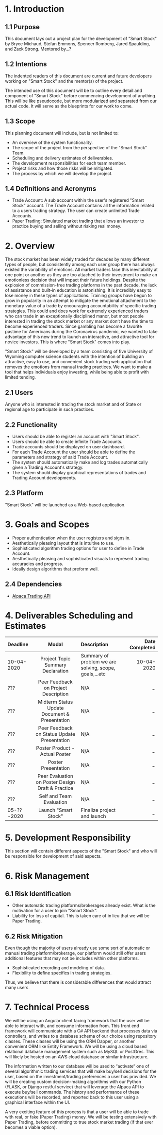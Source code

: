 # 1. Introduction

## 1.1 Purpose
This document lays out a project plan for the development of "Smart Stock" by Bryce Michaud, Stefan Emmons, Spencer Romberg, Jared Spaulding, and Zack Strong. Mentored by...?

## 1.2 Intentions
The indented readers of this document are current and future developers working on "Smart Stock" and the mentor(s) of the project.

The intended use of this document will be to outline every detail and component of "Smart Stock" before commencing development of anything. This will be like pseudocode, but more modularized and separated from our actual code. It will serve as the blueprints for our work to come. 

## 1.3 Scope
This planning document will include, but is not limited to:

- An overview of the system functionality.
- The scope of the project from the perspective of the "Smart Stock" Team.
- Scheduling and delivery estimates of deliverables.
- The development responsibilities for each team member.
- Project risks and how those risks will be mitigated.
- The process by which we will develop the project.

## 1.4 Definitions and Acronyms

- Trade Account: A sub account within the user's registered "Smart Stock" account. The Trade Account contains all the information related to a users trading strategy. The user can create unlimited Trade Accounts.
- Paper Trading: Simulated market trading that allows an investor to practice buying and selling without risking real money.

# 2. Overview
The stock market has been widely traded for decades by many different types of people, but consistently among each user group there has always existed the variability of emotions. All market traders face this inevitability at one point or another as they are too attached to their investment to make an emotionless decision that will impact their future holdings. Despite the explosion of commission-free trading platforms in the past decade, the lack of assistance and built-in education is astonishing. It is incredibly easy to lose money in these types of applications. Training groups have begun to grow in popularity in an attempt to mitigate the emotional attachment to the monetary value of a trade by encouraging accountability of specific trading strategies. This could and does work for extremely experienced traders who can trade in an exceptionally disciplined manor, but most people interested in trading the stock market or any market don’t have the time to become experienced traders. Since gambling has become a favorite pastime for Americans during the Coronavirus pandemic, we wanted to take advantage of this new trend to launch an interactive, and attractive tool for novice investors. This is where "Smart Stock" comes into play. 

"Smart Stock" will be developed by a team consisting of five University of Wyoming computer science students with the intention of building an attractive, easy to use, and convenient stock trading web application that removes the emotions from manual trading practices. We want to make a tool that helps individuals enjoy investing, while being able to profit with limited tending. 

## 2.1 Users
Anyone who is interested in trading the stock market and of State or regional age to participate in such practices.

## 2.2 Functionality

- Users should be able to register an account with "Smart Stock".
- Users should be able to create infinite Trade Accounts.
- Trade accounts should be displayed on user dashboard.
- For each Trade Account the user should be able to define the parameters and strategy of said Trade Account.
- The system should automatically make and log trades automatically given a Trading Account's strategy.
- The system should display graphical representations of trades and Trading Account developments.

## 2.3 Platform
"Smart Stock" will be launched as a Web-based application.

# 3. Goals and Scopes

- Proper authentication when the user registers and signs in.
- Aesthetically pleasing layout that is intuitive to use.
- Sophisticated algorithm trading options for user to define in Trade Account.
- Aesthetically pleasing and sophisticated visuals to represent trading accuracies and progress.
- Ideally design algorithms that preform well.

## 2.4 Dependencies

 - [Alpaca Trading API](https://alpaca.markets)

# 4. Deliverables Scheduling and Estimates

| Deadline | Modal | Description | Date Completed |
| :------- | :---: | :---------- | -------------: |
| 10-04-2020 | Project Topic Summary Declaration | Summary of problem we are solving, scope, goals,...etc | 10-04-2020 |
| ??? | Peer Feedback on Project Description | N/A | ... |
| ??? | Midterm Status Update Document & Presentation | N/A | ... |
| ??? | Peer Feedback on Status Update Presentation | N/A | ... |
| ??? | Poster Product - Actual Poster | N/A | ... |
| ??? | Poster Presentation | N/A | ... |
| ??? | Peer Evaluation on Poster Design Draft & Practice | N/A | ... |
| ??? | Self and Team Evaluation | N/A | ... |
| 05-??-2020 | Launch "Smart Stock" | Finalize project and launch | ... |

# 5. Development Responsibility
This section will contain different aspects of the "Smart Stock" and who will be responsible for development of said aspects.

# 6. Risk Management
## 6.1 Risk Identification

- Other automatic trading platforms/brokerages already exist. What is the motivation for a user to join "Smart Stock".
- Liability for loss of capital. This is taken care of in lieu that we will be Paper Trading. 

## 6.2 Risk Mitigation
Even though the majority of users already use some sort of automatic or manual trading platform/brokerage, our platform would still offer users additional features that may not be includes within other platforms.

- Sophisticated recording and modeling of data.
- Flexibility to define specifics in trading strategies.

Thus, we believe that there is considerable differences that would attract many users.

# 7. Technical Process
We will be using an Angular client facing framework that the user will be able to interact with, and consume information from. This front end framework will communicate with a C# API backend that processes data via controllers, and writes to a database schema of our choice using repository classes. These classes will be using the ORM Dapper, or another convenient ORM like Entity Framework. We will be using a cloud based relational database management system such as MySQL or PostGres. This will likely be hosted on an AWS cloud database or similar infrastructure.

The information written to our database will be used to “activate” one of several algorithmic trading services that will make buy/sell decisions for the user, based on the investment/trading preferences a user has provided. We will be creating custom decision-making algorithms with our Python (FLASK, or Django restful service) that will leverage the Alpaca API to execute buy/sell commands. The history and performance of these executions will be recorded, and reported back to this user using a graphical interface within the UI.

A very exciting feature of this process is that a user will be able to trade with real, or fake (Paper Trading) money. We will be testing extensively with Paper Trading, before committing to true stock market trading (if that ever becomes a viable option). 